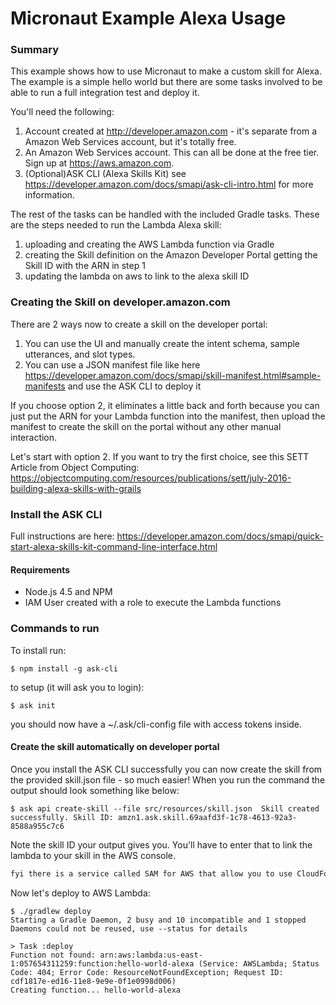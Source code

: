 # Micronaut Example Alexa Usage

### Summary

This example shows how to use Micronaut to make a custom skill for Alexa.
The example is a simple hello world but there are some tasks involved to be able to run a full integration test and deploy it.

You'll need the following:

1) Account created at http://developer.amazon.com - it's separate from a Amazon Web Services account, but it's totally free.
2) An Amazon Web Services account. This can all be done at the free tier. Sign up at https://aws.amazon.com.
3) (Optional)ASK CLI (Alexa Skills Kit) see https://developer.amazon.com/docs/smapi/ask-cli-intro.html for more information.  

The rest of the tasks can be handled with the included Gradle tasks.
These are the steps needed to run the Lambda Alexa skill: 

1) uploading and creating the AWS Lambda function via Gradle
2) creating the Skill definition on the Amazon Developer Portal getting the Skill ID with the ARN in step 1
3) updating the lambda on aws to link to the alexa skill ID


### Creating the Skill on developer.amazon.com 
There are 2 ways now to create a skill on the developer portal:
 
 1) You can use the UI and manually create the intent schema, sample utterances, and slot types.
 2) You can use a JSON manifest file like here https://developer.amazon.com/docs/smapi/skill-manifest.html#sample-manifests and use the ASK CLI to deploy it
  
If you choose option 2, it eliminates a little back and forth because you can just put the ARN for your Lambda function into the manifest, then upload the manifest to create the skill on the portal without any other manual interaction.

Let's start with option 2. If you want to try the first choice, see this SETT Article from Object Computing: https://objectcomputing.com/resources/publications/sett/july-2016-building-alexa-skills-with-grails   

### Install the ASK CLI

Full instructions are here: https://developer.amazon.com/docs/smapi/quick-start-alexa-skills-kit-command-line-interface.html

#### Requirements

- Node.js 4.5 and NPM
- IAM User created with a role to execute the Lambda functions


### Commands to run
To install run:

`
$ npm install -g ask-cli
`

to setup (it will ask you to login):

`
$ ask init
`

you should now have a ~/.ask/cli-config file with access tokens inside.

#### Create the skill automatically on developer portal

Once you install the ASK CLI successfully you can now create the skill from the provided skill.json file - so much easier!
When you run the command the output should look something like below:

`
$ ask api create-skill --file src/resources/skill.json 
Skill created successfully.
Skill ID: amzn1.ask.skill.69aafd3f-1c78-4613-92a3-8588a955c7c6
`

Note the skill ID your output gives you. You'll have to enter that to link the lambda to your skill in the AWS console.

```html
fyi there is a service called SAM for AWS that allow you to use CloudFormation templates to deploy your whole serverless app - see https://github.com/awslabs/serverless-application-model for more information 
```

Now let's deploy to AWS Lambda:

```
$ ./gradlew deploy
Starting a Gradle Daemon, 2 busy and 10 incompatible and 1 stopped Daemons could not be reused, use --status for details

> Task :deploy
Function not found: arn:aws:lambda:us-east-1:057654311259:function:hello-world-alexa (Service: AWSLambda; Status Code: 404; Error Code: ResourceNotFoundException; Request ID: cdf1817e-ed16-11e8-9e9e-0f1e0998d006)
Creating function... hello-world-alexa
```


